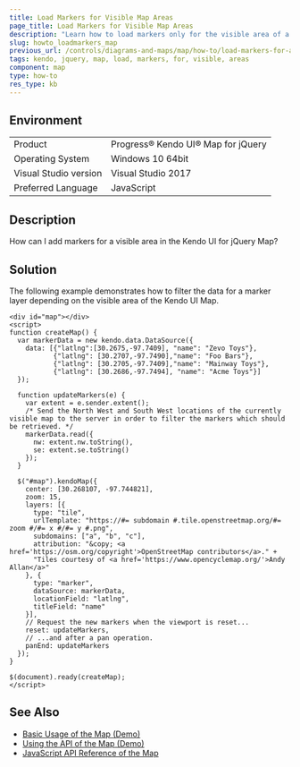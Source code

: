 ```yaml
---
title: Load Markers for Visible Map Areas
page_title: Load Markers for Visible Map Areas
description: "Learn how to load markers only for the visible area of a Kendo UI Map widget."
slug: howto_loadmarkers_map
previous_url: /controls/diagrams-and-maps/map/how-to/load-markers-for-area
tags: kendo, jquery, map, load, markers, for, visible, areas
component: map
type: how-to
res_type: kb
---
```


## Environment

<table>
 <tr>
  <td>Product</td>
  <td>Progress® Kendo UI® Map for jQuery</td>
 </tr>
 <tr>
  <td>Operating System</td>
  <td>Windows 10 64bit</td>
 </tr>
 <tr>
  <td>Visual Studio version</td>
  <td>Visual Studio 2017</td>
 </tr>
 <tr>
  <td>Preferred Language</td>
  <td>JavaScript</td>
 </tr>
</table>

## Description

How can I add markers for a visible area in the Kendo UI for jQuery Map?

## Solution

The following example demonstrates how to filter the data for a marker layer depending on the visible area of the Kendo UI Map.

```dojo
<div id="map"></div>
<script>
function createMap() {
  var markerData = new kendo.data.DataSource({
    data: [{"latlng":[30.2675,-97.7409], "name": "Zevo Toys"},
           {"latlng": [30.2707,-97.7490],"name": "Foo Bars"},
           {"latlng": [30.2705,-97.7409],"name": "Mainway Toys"},
           {"latlng": [30.2686,-97.7494], "name": "Acme Toys"}]
  });

  function updateMarkers(e) {
    var extent = e.sender.extent();
    /* Send the North West and South West locations of the currently visible map to the server in order to filter the markers which should be retrieved. */
    markerData.read({
      nw: extent.nw.toString(),
      se: extent.se.toString()
    });
  }

  $("#map").kendoMap({
    center: [30.268107, -97.744821],
    zoom: 15,
    layers: [{
      type: "tile",
      urlTemplate: "https://#= subdomain #.tile.openstreetmap.org/#= zoom #/#= x #/#= y #.png",
      subdomains: ["a", "b", "c"],
      attribution: "&copy; <a href='https://osm.org/copyright'>OpenStreetMap contributors</a>." +
      "Tiles courtesy of <a href='https://www.opencyclemap.org/'>Andy Allan</a>"
    }, {
      type: "marker",
      dataSource: markerData,
      locationField: "latlng",
      titleField: "name"
    }],
    // Request the new markers when the viewport is reset...
    reset: updateMarkers,
    // ...and after a pan operation.
    panEnd: updateMarkers
  });
}

$(document).ready(createMap);
</script>
```

## See Also

* [Basic Usage of the Map (Demo)](https://demos.telerik.com/kendo-ui/map/index)
* [Using the API of the Map (Demo)](https://demos.telerik.com/kendo-ui/map/api)
* [JavaScript API Reference of the Map](/api/javascript/dataviz/ui/map)
